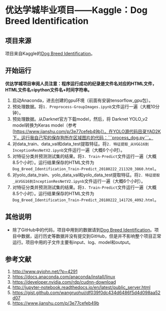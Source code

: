 # 优达学城毕业项目——Kaggle：Dog Breed Identification

## 项目来源
项目来自Kaggle的[Dog Breed Identification](https://www.kaggle.com/c/dog-breed-identification)。

## 开始运行
**优达学城项目审阅人员注意：程序运行成功的纪录是文件名对应的HTML文件，HTML文件名=ipython文件名+时间字符串。**
1. 启动Anaconda，进去创建的gpu环境（前面有安装tensorflow_gpu包）。
2. 预处理数据。将```1. Preprocess-GroupImages.ipynb```文件运行一遍（大概10分钟）。
3. 预处理数据。从Darknet官方下载model，然后，将 Darknet YOLO_v2 model转换为Keras model（参考[https://www.jianshu.com/p/3e77cefeb49b]）。在YOLO源代码目录YAD2K下，运行我自己写的保存狗所在区域图片的代码：```process_dog.py```。
4. 对data_train、data_val和data_test提取特征。将```2. 特征提取_从VGG16到InceptionResNetV2.ipynb```文件运行一遍（大概6个小时）。
5. 对特征分类并预测测试集的结果。将```3. Train-Predict```文件运行一遍（大概8.5个小时）。运行结果保存的HTML文件为```Dog_Breed_Identification_Train-Predict_20180222_211320_3860.html```。
6. 对yolo_data_train、yolo_data_val和yolo_data_test提取特征。将```2. 特征提取_从VGG16到InceptionResNetV2.ipynb```文件运行一遍（大概6个小时）。
7. 对特征分类并预测测试集的结果。将```3. Train-Predict```文件运行一遍（大概8.5个小时）。运行结果保存的HTML文件为```Dog_Breed_Identification_Train-Predict_20180222_141726_4092.html```。

## 其他说明
- 除了GitHub中的代码，项目中用到的数据请到[Dog Breed Identification](https://www.kaggle.com/c/dog-breed-identification)。项目中数据，运行历史等数据并没有提交到GitHub，但是并不影响整个项目正常运行。项目中用的子文件主要有input、log、model和output。

## 参考文献
1. http://www.qyjohn.net/?p=4291
2. https://docs.anaconda.com/anaconda/install/linux
3. https://developer.nvidia.com/rdp/cudnn-download
4. http://jupyter-notebook.readthedocs.io/en/latest/public_server.html
5. https://gist.github.com/wangruohui/df039f0dc434d6486f5d4d098aa52d07
6. https://www.jianshu.com/p/3e77cefeb49b


